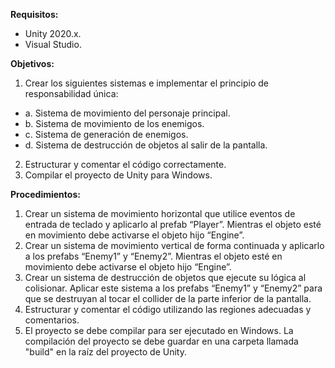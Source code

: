 **Requisitos:**
- Unity 2020.x.
- Visual Studio.

**Objetivos:**
1. Crear los siguientes sistemas e implementar el principio de responsabilidad única: 
* a.  Sistema de movimiento del personaje principal.
* b.  Sistema de movimiento de los enemigos.
* c.  Sistema de generación de enemigos.
* d.  Sistema de destrucción de objetos al salir de la pantalla.
2. Estructurar y comentar el código correctamente.
3. Compilar el proyecto de Unity para Windows.


**Procedimientos:**
1. Crear un sistema de movimiento horizontal que utilice eventos de entrada de teclado y aplicarlo al prefab “Player”. Mientras el objeto esté en movimiento debe activarse el objeto hijo “Engine”.
2. Crear un sistema de movimiento vertical de forma continuada y aplicarlo a los prefabs “Enemy1” y “Enemy2”. Mientras el objeto esté en movimiento debe activarse el objeto hijo “Engine”.
3. Crear un sistema de destrucción de objetos que ejecute su lógica al colisionar. Aplicar este sistema a los prefabs “Enemy1” y “Enemy2” para que se destruyan al tocar el collider de la parte inferior de la pantalla.
4. Estructurar y comentar el código utilizando las regiones adecuadas y comentarios.
5. El proyecto se debe compilar para ser ejecutado en Windows. La compilación del proyecto se debe guardar en una carpeta llamada "build" en la raíz del proyecto de Unity.